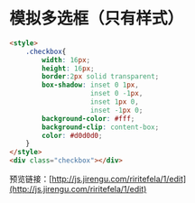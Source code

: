 # 模拟多选框（只有样式）

```html
<style>
    .checkbox{
        width: 16px;
        height: 16px;
        border:2px solid transparent;
        box-shadow: inset 0 1px,
                    inset 0 -1px,
                    inset 1px 0,
                    inset -1px 0;
        background-color: #fff;
        background-clip: content-box;
        color: #d0d0d0;
    }
</style>
<div class="checkbox"></div>
```

预览链接：[http://js.jirengu.com/riritefela/1/edit](http://js.jirengu.com/riritefela/1/edit)